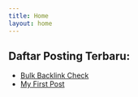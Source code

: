 ```yaml
---
title: Home
layout: home
---
```


## Daftar Posting Terbaru:

- [Bulk Backlink Check](/2024/02/05/backlinks-bulk-checking-using-sf.html)
- [My First Post](/my-first-post.html)
